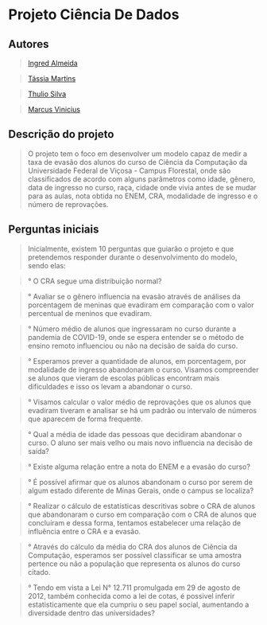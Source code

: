 # Projeto Ciência De Dados

## Autores

> [Ingred Almeida](https://github.com/Emily-Lopes)

> [Tássia Martins](https://github.com/tatamartinsg)

> [Thulio Silva](https://github.com/ThulioSilva13)

> [Marcus Vinicius](https://github.com/marcusguerra)


## Descrição do projeto

> O projeto tem o foco em desenvolver um modelo capaz de medir a taxa de evasão dos alunos do curso de Ciência da Computação da Universidade Federal de Viçosa - Campus Florestal,  onde são classificados de acordo com alguns parâmetros como idade, gênero, data de ingresso no curso, raça, cidade onde vivia antes de se mudar para as aulas, nota obtida no ENEM, CRA, modalidade de ingresso e o número de reprovações.

## Perguntas iniciais

> Inicialmente, existem 10 perguntas que guiarão o projeto e que pretendemos responder durante o desenvolvimento do modelo, sendo elas:

> ° O CRA segue uma distribuição normal?

> ° Avaliar se o gênero influencia na evasão através de análises da porcentagem de meninas que evadiram em comparação com o valor percentual de meninos que evadiram.

> ° Número médio de alunos que ingressaram no curso durante a pandemia de COVID-19, onde se espera entender se o método de ensino remoto influenciou ou não na decisão de saída do curso.

> ° Esperamos prever a quantidade de alunos, em porcentagem, por modalidade de ingresso abandonaram o curso. Visamos compreender se alunos que vieram de escolas públicas encontram mais dificuldades e isso os levam a abandonar o curso.

> ° Visamos calcular o valor médio de reprovações que os alunos que evadiram tiveram e analisar se há um padrão ou intervalo de números que aparecem de forma frequente.

> ° Qual a média de idade das pessoas que decidiram abandonar o curso. O aluno ser mais velho ou mais novo influencia na decisão de saída?

> ° Existe alguma relação entre a nota do ENEM e a evasão do curso?

> ° É possível afirmar que os alunos abandonam o curso por serem de algum estado diferente de Minas Gerais, onde o campus se localiza?

> ° Realizar o cálculo de estatísticas descritivas sobre o CRA de alunos que abandonaram o curso em comparação com o CRA de alunos que concluíram e dessa forma, tentamos estabelecer uma relação de influência entre o CRA e a evasão.

> ° Através do cálculo da média do CRA dos alunos de Ciência da Computação, esperamos ser possível classificar se uma amostra pertence ou não a população que representa os alunos do curso citado.

> ° Tendo em vista a Lei N° 12.711 promulgada em 29 de agosto de 2012, também conhecida como a lei de cotas, é possivel inferir estatisticamente que ela cumpriu o seu papel social, aumentando a diversidade dentro das universidades?

